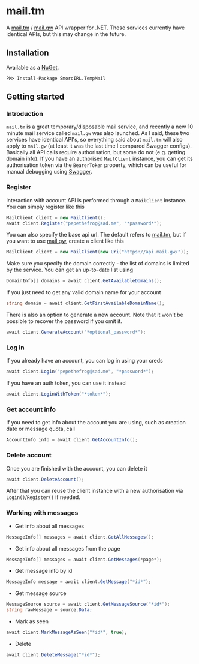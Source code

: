 # mail.tm
A [mail.tm](https://mail.tm) / [mail.gw](https://mail.gw) API wrapper for .NET. These services currently have identical APIs, but this may change in the future.

## Installation

Available as a [NuGet](https://www.nuget.org/packages/SmorcIRL.TempMail).

`PM> Install-Package SmorcIRL.TempMail`

## Getting started

### Introduction
`mail.tm` is a great temporary/disposable mail service, and recently a new 10 minute mail service called `mail.gw` was also launched. As I said, these two services have identical API's, so everything said about `mail.tm` will also apply to `mail.gw` (at least it was the last time I compared Swagger configs). Basically all API calls require authorisation, but some do not (e.g. getting domain info). If you have an authorised `MailClient` instance, you can get its authorisation token via the `BearerToken` property, which can be useful for manual debugging using [Swagger](https://api.mail.tm/docs).

### Register

Interaction with account API is performed through a `MailClient` instance. You can simply register like this
```C#
MailClient client = new MailClient();
await client.Register("pepethefrog@sad.me", "*password*");
```
You can also specify the base api url. The default refers to [mail.tm](https://api.mail.tm), but if you want to use [mail.gw](https://api.mail.gw/), create a client like this
```C#
MailClient client = new MailClient(new Uri("https://api.mail.gw/"));
```

Make sure you specify the domain correctly - the list of domains is limited by the service. You can get an up-to-date list using
```C#
DomainInfo[] domains = await client.GetAvailableDomains();
```

If you just need to get any valid domain name for your account
```C#
string domain = await client.GetFirstAvailableDomainName();
```

There is also an option to generate a new account. Note that it won't be possible to recover the password if you omit it. 
```C#
await client.GenerateAccount("*optional_password*");
```

### Log in

If you already have an account, you can log in using your creds
```C#
await client.Login("pepethefrog@sad.me", "*password*");
```

If you have an auth token, you can use it instead
```C#
await client.LoginWithToken("*token*");
```

### Get account info

If you need to get info about the account you are using, such as creation date or message quota, call
```C#
AccountInfo info = await client.GetAccountInfo();
```

### Delete account

Once you are finished with the account, you can delete it
```C#
await client.DeleteAccount();
```

After that you can reuse the client instance with a new authorisation via `Login()`/`Register()` if needed.

### Working with messages

- Get info about all messages
```C#
MessageInfo[] messages = await client.GetAllMessages();
```

- Get info about all messages from the page
```C#
MessageInfo[] messages = await client.GetMessages(*page*);
```

- Get message info by id
```C#
MessageInfo message = await client.GetMessage("*id*");
```

- Get message source
```C#
MessageSource source = await client.GetMessageSource("*id*");
string rawMessage = source.Data;
```

- Mark as seen
```C#
await client.MarkMessageAsSeen("*id*", true);
```

- Delete
```C#
await client.DeleteMessage("*id*");
```

